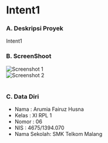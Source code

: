 # Intent1

### A. Deskripsi Proyek
Intent1

### B. ScreenShoot
![Screenshot 1](https://s15.postimg.org/6858no87v/Intent1_1.png)<br>
![Screenshot 2](https://s14.postimg.org/5razellvl/Intent1_2.png)<br>
<br>

### C. Data Diri
- Nama  : Arumia Fairuz Husna
- Kelas : XI RPL 1
- Nomor : 06
- NIS   : 4675/1394.070
- Nama Sekolah: SMK Telkom Malang
